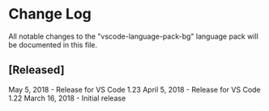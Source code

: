 # Change Log
All notable changes to the "vscode-language-pack-bg" language pack will be documented in this file.


## [Released]
May 5, 2018  - Release for VS Code 1.23
April 5, 2018 - Release for VS Code 1.22
March 16, 2018 - Initial release

